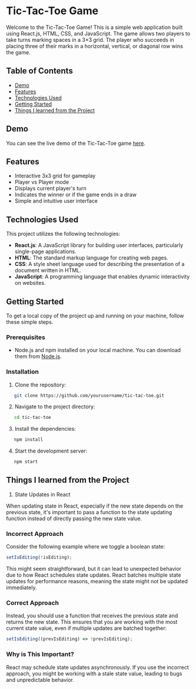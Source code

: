 # Tic-Tac-Toe Game

Welcome to the Tic-Tac-Toe Game! This is a simple web application built using React.js, HTML, CSS, and JavaScript. The game allows two players to take turns marking spaces in a 3×3 grid. The player who succeeds in placing three of their marks in a horizontal, vertical, or diagonal row wins the game.

## Table of Contents

- [Demo](#demo)
- [Features](#features)
- [Technologies Used](#technologies-used)
- [Getting Started](#getting-started)
- [Things I learned from the Project](#learning)

## Demo

You can see the live demo of the Tic-Tac-Toe game [here](#).

## Features

- Interactive 3x3 grid for gameplay
- Player vs Player mode
- Displays current player's turn
- Indicates the winner or if the game ends in a draw
- Simple and intuitive user interface

## Technologies Used

This project utilizes the following technologies:

- **React.js**: A JavaScript library for building user interfaces, particularly single-page applications.
- **HTML**: The standard markup language for creating web pages.
- **CSS**: A style sheet language used for describing the presentation of a document written in HTML.
- **JavaScript**: A programming language that enables dynamic interactivity on websites.

## Getting Started

To get a local copy of the project up and running on your machine, follow these simple steps.

### Prerequisites

- Node.js and npm installed on your local machine. You can download them from [Node.js](https://nodejs.org/).

### Installation

1. Clone the repository:
```sh
   git clone https://github.com/yourusername/tic-tac-toe.git
```

2. Navigate to the project directory:
```sh
   cd tic-tac-toe
```

3. Install the dependencies:
```sh
   npm install
```

4. Start the development server:
```sh
   npm start
```


## Things I learned from the Project

1. State Updates in React

When updating state in React, especially if the new state depends on the previous state, it's important to pass a function to the state updating function instead of directly passing the new state value.

### Incorrect Approach
Consider the following example where we toggle a boolean state:

```jsx
setIsEditing(!isEditing);
```

This might seem straightforward, but it can lead to unexpected behavior due to how React schedules state updates. React batches multiple state updates for performance reasons, meaning the state might not be updated immediately.

### Correct Approach
Instead, you should use a function that receives the previous state and returns the new state. This ensures that you are working with the most current state value, even if multiple updates are batched together:

```jsx
setIsEditing((prevIsEditing) => !prevIsEditing);
```

### Why is This Important?
React may schedule state updates asynchronously. If you use the incorrect approach, you might be working with a stale state value, leading to bugs and unpredictable behavior.
